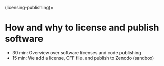 (licensing-publishing)=

# How and why to license and publish software

- 30 min: Overview over software licenses and code publishing
- 15 min: We add a license, CFF file, and publish to Zenodo (sandbox)
